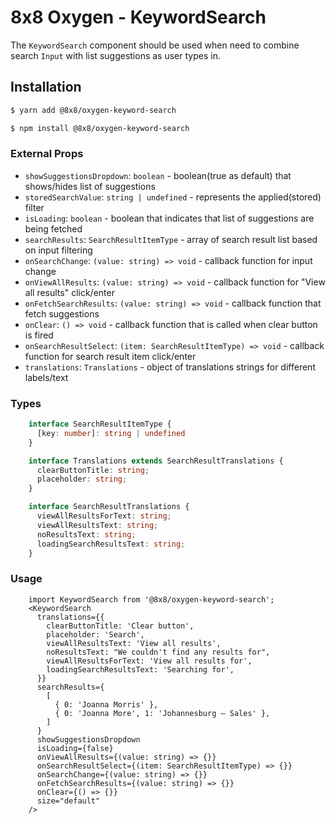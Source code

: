 # 8x8 Oxygen - KeywordSearch

The `KeywordSearch` component should be used when need to combine search `Input` with list suggestions as user types in.

## Installation

```sh
$ yarn add @8x8/oxygen-keyword-search
```

```sh
$ npm install @8x8/oxygen-keyword-search
```

### External Props

- ```showSuggestionsDropdown```: ```boolean``` - boolean(true as default) that shows/hides list of suggestions
- ```storedSearchValue```: ```string | undefined``` - represents the applied(stored) filter
- ```isLoading```: ```boolean``` - boolean that indicates that list of suggestions are being fetched
- ```searchResults```: ```SearchResultItemType``` - array of search result list based on input filtering
- ```onSearchChange```: ```(value: string) => void``` - callback function for input change
- ```onViewAllResults```: ```(value: string) => void``` - callback function for "View all results" click/enter
- ```onFetchSearchResults```: ```(value: string) => void``` - callback function that fetch suggestions
- ```onClear```: ```() => void``` - callback function that is called when clear button is fired
- ```onSearchResultSelect```: ```(item: SearchResultItemType) => void``` - callback function for search result item click/enter
- ```translations```: ```Translations``` - object of translations strings for different labels/text

### Types

```ts
    interface SearchResultItemType {
      [key: number]: string | undefined
    }
```

```ts
    interface Translations extends SearchResultTranslations {
      clearButtonTitle: string;
      placeholder: string;
    }

    interface SearchResultTranslations {
      viewAllResultsForText: string;
      viewAllResultsText: string;
      noResultsText: string;
      loadingSearchResultsText: string;
    }
```

### Usage

```tsx
    import KeywordSearch from '@8x8/oxygen-keyword-search';
    <KeywordSearch
      translations={{
        clearButtonTitle: 'Clear button',
        placeholder: 'Search',
        viewAllResultsText: 'View all results',
        noResultsText: "We couldn't find any results for",
        viewAllResultsForText: 'View all results for',
        loadingSearchResultsText: 'Searching for',
      }}
      searchResults={
        [
          { 0: 'Joanna Morris' },
          { 0: 'Joanna More', 1: 'Johannesburg – Sales' },
        ]
      }
      showSuggestionsDropdown
      isLoading={false}
      onViewAllResults={(value: string) => {}}
      onSearchResultSelect={(item: SearchResultItemType) => {}}
      onSearchChange={(value: string) => {}}
      onFetchSearchResults={(value: string) => {}}
      onClear={() => {}}
      size="default"
    />
```